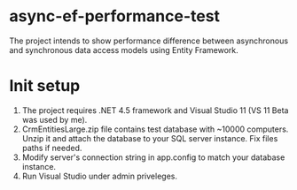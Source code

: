 async-ef-performance-test
=========================

The project intends to show performance difference between asynchronous and synchronous data access models using Entity Framework.


Init setup
==========

1. The project requires .NET 4.5 framework and Visual Studio 11 (VS 11 Beta was used by me).
2. CrmEntitiesLarge.zip file contains test database with ~10000 computers. Unzip it and attach the database to your SQL server instance. Fix files paths if needed.
3. Modify server's connection string in app.config to match your database instance.
4. Run Visual Studio under admin priveleges.